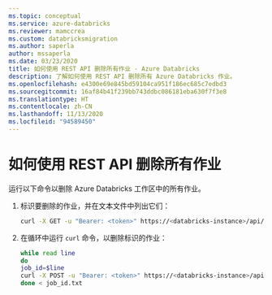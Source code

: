 ```yaml
---
ms.topic: conceptual
ms.service: azure-databricks
ms.reviewer: mamccrea
ms.custom: databricksmigration
ms.author: saperla
author: mssaperla
ms.date: 03/23/2020
title: 如何使用 REST API 删除所有作业 - Azure Databricks
description: 了解如何使用 REST API 删除所有 Azure Databricks 作业。
ms.openlocfilehash: e4300e69e845bd59104ca951f186ec685c7edbd3
ms.sourcegitcommit: 16af84b41f239bb743ddbc086181eba630f7f3e8
ms.translationtype: HT
ms.contentlocale: zh-CN
ms.lasthandoff: 11/13/2020
ms.locfileid: "94589450"
---
```

# <a name="how-to-delete-all-jobs-using-the-rest-api"></a>如何使用 REST API 删除所有作业

运行以下命令以删除 Azure Databricks 工作区中的所有作业。

1. 标识要删除的作业，并在文本文件中列出它们：

   ```bash
   curl -X GET -u "Bearer: <token>" https://<databricks-instance>/api/2.0/jobs/list | grep -o -P 'job_id.{0,6}' | awk -F':' '{print $2}' >> job_id.txt
   ```

2. 在循环中运行 `curl` 命令，以删除标识的作业：

   ```bash
   while read line
   do
   job_id=$line
   curl -X POST -u "Bearer: <token>" https://<databricks-instance>/api/2.0/jobs/delete -d '{"job_id": '"$job_id"'}'
   done < job_id.txt
   ```